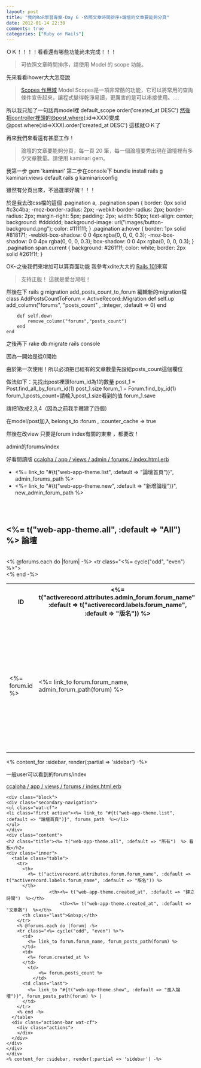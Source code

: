 ```yaml
---
layout: post
title: "我的RoR學習專案-Day 6 -依照文章時間排序+論壇的文章要能夠分頁"
date: 2012-01-14 22:30
comments: true
categories: ["Ruby on Rails"]
---
```


ＯＫ！！！！看看還有哪些功能尚未完成！！！

>可依照文章時間排序，請使用 Model 的 scope 功能。

先來看看ihower大大怎麼說

>[Scopes 作用域](http://ihower.tw/rails3/activerecord.html)
>Model Scopes是一項非常酷的功能，它可以將常用的查詢條件宣告起來，讓程式變得乾淨易讀，更厲害的是可以串接使用。....
<!--more--> 

所以我只加了一句話再model裡
	default_scope order('created_at DESC')
然後把controller裡頭的@post.where(:id=>XXX)變成
@post.where(:id=>XXX).order('created_at DESC')
這樣就ＯＫ了

再來我們來看還有甚麼工作！

>論壇的文章要能夠分頁，每一頁 20 筆，每一個論壇要秀出現在論壇裡有多少文章數量。請使用 kaminari gem。


我第一步
	gem 'kaminari'
第二步在console下
	bundle install
	rails g kaminari:views default
	rails g kaminari:config

雖然有分頁出來，不過選單好醜！！！

於是我去改css檔的這個
	.pagination a, .pagination span {
  		border: 0px solid #c3c4ba;
  		-moz-border-radius: 2px;
  		-webkit-border-radius: 2px;
  		border-radius: 2px;
  		margin-right: 5px;
  		padding: 2px;
  		width: 50px;
  		text-align: center;
  		background: #dddddd;
  		background-image: url("images/button-background.png");
  		color: #111111;
	}
	.pagination a:hover {
  		border: 1px solid #818171;
  		-webkit-box-shadow: 0 0 4px rgba(0, 0, 0, 0.3);
  		-moz-box-shadow: 0 0 4px rgba(0, 0, 0, 0.3);
  		box-shadow: 0 0 4px rgba(0, 0, 0, 0.3);
	}
	.pagination span.current {
  		background: #261f1f;
  		color: white;
  		border: 2px solid #261f1f;
	}


OK~之後我們來增加可以算頁面功能 我參考xdite大大的 [Rails 101](http://rails-101.logdown.com/)來寫

> 支持正版！ 這就是愛台灣啦！

然後在下
	rails g migration add_posts_count_to_forum
編輯新的migration檔
	class AddPostsCountToForum < ActiveRecord::Migration
  		def self.up
    		add_column("forums", "posts_count" , :integer, :default => 0)
  		end

  		def self.down
    		remove_column("forums","posts_count")
  		end
	end

之後再下
	rake db:migrate
	rails console

因為一開始是從0開始

由於第一次使用！所以必須把已經有的文章數量先設給posts_count這個欄位

做法如下：先找出post裡頭forum_id為1的數量
	post_1 = Post.find_all_by_forum_id(1)
	post_1.size
	forum_1 = Forum.find_by_id(1)
	forum_1.posts_count=請輸入post_1.size看到的值
	forum_1.save

請把1改成2,3,4（因為之前我手賤建了四個）

在model/post加入
	belongs_to :forum , :counter_cache => true

然後在改view 只要是forum index有關的東東 ，都要改！

admin的forums/index

好看閱讀版
[ccaloha / app / views / admin / forums / index.html.erb](https://github.com/alChaCC/ccaloha/blob/feature/add_web_app_theme_feature/app/views/admin/forums/index.html.erb)
	<div class="block">
  	<div class="secondary-navigation">
    	<ul class="wat-cf">
      	<li class="first active"><%= link_to "#{t("web-app-theme.list", :default => "論壇首頁")}", admin_forums_path  %></li>
     	<li><%= link_to "#{t("web-app-theme.new", :default => "新增論壇")}", new_admin_forum_path %></li>
    	</ul>
  	</div>          
  	<div class="content">          
    	<h2 class="title"><%= t("web-app-theme.all", :default => "All")  %> 論壇</h2>
    	<div class="inner">
      		<table class="table">
        		<tr>             
          		<th class="first">ID</th>
          		<th>
            <%= t("activerecord.attributes.admin_forum.forum_name", :default => t("activerecord.labels.forum_name", :default => "版名")) %>
          </th>
                    <th><%= t("web-app-theme.created_at", :default => "Created at")  %></th>
					<th><%= t("web-app-theme.created_at", :default => "文章數")  %></th>
          <th class="last">&nbsp;</th>
        </tr>
        <% @forums.each do |forum| -%>
        <tr class="<%= cycle("odd", "even") %>">
          <td>
            <%= forum.id %>
          </td>
          <td>
            <%= link_to forum.forum_name, admin_forum_path(forum) %>
          </td>
          <td>
            <%= forum.created_at %>
          </td>
		  <td>
            <%= forum.posts_count %>       
          </td>
          <td class="last">
            <%= link_to "#{t("web-app-theme.show", :default => "進入論壇")}", admin_forum_path(forum) %> |
            <%= link_to "#{t("web-app-theme.edit", :default => "編輯論壇")}", edit_admin_forum_path(forum) %> |
            <%= link_to "#{t("web-app-theme.delete", :default => "刪除論壇")}", admin_forum_path(forum), :method => :delete, :confirm => "#{t("web-app-theme.confirm", :default => "確定要刪除?")}" %>
          </td>
        </tr>          
        <% end -%>
      </table>
      <div class="actions-bar wat-cf">
        <div class="actions">
        			</div> 
      			</div>
    		</div>
  		</div>
	</div>
	<% content_for :sidebar, render(:partial => 'sidebar') -%>

一般user可以看到的forums/index

[ccaloha / app / views / forums / index.html.erb](https://github.com/alChaCC/ccaloha/blob/feature/add_web_app_theme_feature/app/views/forums/index.html.erb)

	<div class="block">
  	<div class="secondary-navigation">
    <ul class="wat-cf">
    <li class="first active"><%= link_to "#{t("web-app-theme.list", :default => "論壇首頁")}", forums_path  %></li>
    </ul>
  	</div>          
  	<div class="content">          
    <h2 class="title"><%= t("web-app-theme.all", :default => "所有")  %> 看板</h2>
    <div class="inner">
      <table class="table">
        <tr>             
          <th>
            <%= t("activerecord.attributes.forum.forum_name", :default => t("activerecord.labels.forum_name", :default => "版名")) %>
          </th>
                    <th><%= t("web-app-theme.created_at", :default => "建立時間")  %></th>
						<th><%= t("web-app-theme.created_at", :default => "文章數")  %></th>
          <th class="last">&nbsp;</th>
        </tr>
        <% @forums.each do |forum| -%>
        <tr class="<%= cycle("odd", "even") %>">
          <td>
            <%= link_to forum.forum_name, forum_posts_path(forum) %>
          </td>
          <td>
            <%= forum.created_at %>
          </td>
			<td>
	            <%= forum.posts_count %>
	          </td>
          <td class="last">
            <%= link_to "#{t("web-app-theme.show", :default => "進入論壇")}", forum_posts_path(forum) %> |
          </td>
        </tr>          
        <% end -%>
      </table>
      <div class="actions-bar wat-cf">
        <div class="actions">
        </div> 
      </div>
    </div>
  	</div>
	</div>
	<% content_for :sidebar, render(:partial => 'sidebar') -%>

